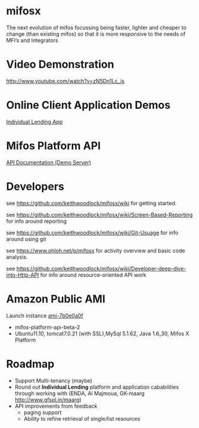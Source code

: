 mifosx
======

The next evolution of mifos focussing being faster, lighter and cheaper to change (than existing mifos) so that it is more responsive to the needs of MFI’s and Integrators

Video Demonstration
===============

http://www.youtube.com/watch?v=zN5Dn1Lc_js

Online Client Application Demos
=============================

<a target="_blank" href="https://ec2-46-137-62-163.eu-west-1.compute.amazonaws.com:8443/mifosng-individual-lending-app" title="Client apps: Individual Lending">Individual Lending App</a>

Mifos Platform API
=====================

<a target="_blank" href="https://ec2-46-137-62-163.eu-west-1.compute.amazonaws.com:8443/api-docs/apiLive.htm" title="mifos platform api beta 1">API Documentation (Demo Server)</a>

Developers
==========

see https://github.com/keithwoodlock/mifosx/wiki for getting started.

see https://github.com/keithwoodlock/mifosx/wiki/Screen-Based-Reporting for info around reporting

see https://github.com/keithwoodlock/mifosx/wiki/Git-Usuage for info around using git

see https://www.ohloh.net/p/mifosx for activity overview and basic code analysis.

see https://github.com/keithwoodlock/mifosx/wiki/Developer-deep-dive-into-Http-API for info around resource-oriented API work

Amazon Public AMI
=================

Launch instance <a target="_blank" href="https://console.aws.amazon.com/ec2/home?region=eu-west-1#launchAmi=ami-7b0e0a0f" title="mifos platform api beta 2">ami-7b0e0a0f</a>

 - mifos-platform-api-beta-2
 - Ubuntu11.10, tomcat7.0.21 (with SSL),MySql 5.1.62, Java 1.6_30, Mifos X Platform

Roadmap
==============
 - Support Multi-tenancy (maybe)
 - Round out **Individual Lending** platform and application cababilities through working with (ENDA, Al Majmoua, GK-maarg http://www.gfspl.in/maarg)
 - API improvements from feedback
    - paging support
    - Ability to refine retrieval of single/list resources
